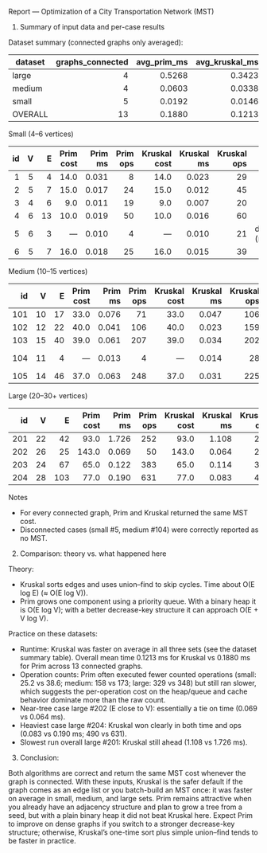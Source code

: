 Report — Optimization of a City Transportation Network (MST)

1. Summary of input data and per-case results

Dataset summary (connected graphs only averaged):

| dataset | graphs_connected | avg_prim_ms | avg_kruskal_ms | avg_prim_ops | avg_kruskal_ops | kruskal_faster | all_equal_cost |
| ------- | ---------------: | ----------: | -------------: | -----------: | --------------: | -------------: | -------------: |
| large   |                4 |      0.5268 |         0.3423 |        329.0 |           348.0 |           true |           true |
| medium  |                4 |      0.0603 |         0.0338 |        158.0 |           173.0 |           true |          false |
| small   |                5 |      0.0192 |         0.0146 |         25.2 |            38.6 |           true |          false |
| OVERALL |               13 |      0.1880 |         0.1213 |        159.5 |           175.2 |           true |          false |

Small (4–6 vertices)

| id |  V |  E | Prim cost | Prim ms | Prim ops | Kruskal cost | Kruskal ms | Kruskal ops | note                  |
| -: | -: | -: | --------: | ------: | -------: | -----------: | ---------: | ----------: | --------------------- |
|  1 |  5 |  4 |      14.0 |   0.031 |        8 |         14.0 |      0.023 |          29 |                       |
|  2 |  5 |  7 |      15.0 |   0.017 |       24 |         15.0 |      0.012 |          45 |                       |
|  3 |  4 |  6 |       9.0 |   0.011 |       19 |          9.0 |      0.007 |          20 |                       |
|  4 |  6 | 13 |      10.0 |   0.019 |       50 |         10.0 |      0.016 |          60 |                       |
|  5 |  6 |  3 |         — |   0.010 |        4 |            — |      0.010 |          21 | disconnected (no MST) |
|  6 |  5 |  7 |      16.0 |   0.018 |       25 |         16.0 |      0.015 |          39 |                       |

Medium (10–15 vertices)

|  id |  V |  E | Prim cost | Prim ms | Prim ops | Kruskal cost | Kruskal ms | Kruskal ops | note                  |
| --: | -: | -: | --------: | ------: | -------: | -----------: | ---------: | ----------: | --------------------- |
| 101 | 10 | 17 |      33.0 |   0.076 |       71 |         33.0 |      0.047 |         106 |                       |
| 102 | 12 | 22 |      40.0 |   0.041 |      106 |         40.0 |      0.023 |         159 |                       |
| 103 | 15 | 40 |      39.0 |   0.061 |      207 |         39.0 |      0.034 |         202 |                       |
| 104 | 11 |  4 |         — |   0.013 |        4 |            — |      0.014 |          28 | disconnected (no MST) |
| 105 | 14 | 46 |      37.0 |   0.063 |      248 |         37.0 |      0.031 |         225 |                       |

Large (20–30+ vertices)

|  id |  V |   E | Prim cost | Prim ms | Prim ops | Kruskal cost | Kruskal ms | Kruskal ops |
| --: | -: | --: | --------: | ------: | -------: | -----------: | ---------: | ----------: |
| 201 | 22 |  42 |      93.0 |   1.726 |      252 |         93.0 |      1.108 |         286 |
| 202 | 26 |  25 |     143.0 |   0.069 |       50 |        143.0 |      0.064 |         245 |
| 203 | 24 |  67 |      65.0 |   0.122 |      383 |         65.0 |      0.114 |         371 |
| 204 | 28 | 103 |      77.0 |   0.190 |      631 |         77.0 |      0.083 |         490 |

Notes

* For every connected graph, Prim and Kruskal returned the same MST cost.
* Disconnected cases (small #5, medium #104) were correctly reported as no MST.

2. Comparison: theory vs. what happened here

Theory:

* Kruskal sorts edges and uses union–find to skip cycles. Time about O(E log E) (≈ O(E log V)).
* Prim grows one component using a priority queue. With a binary heap it is O(E log V); with a better decrease-key structure it can approach O(E + V log V).

Practice on these datasets:

* Runtime: Kruskal was faster on average in all three sets (see the dataset summary table). Overall mean time 0.1213 ms for Kruskal vs 0.1880 ms for Prim across 13 connected graphs.
* Operation counts: Prim often executed fewer counted operations (small: 25.2 vs 38.6; medium: 158 vs 173; large: 329 vs 348) but still ran slower, which suggests the per-operation cost on the heap/queue and cache behavior dominate more than the raw count.
* Near-tree case large #202 (E close to V): essentially a tie on time (0.069 vs 0.064 ms).
* Heaviest case large #204: Kruskal won clearly in both time and ops (0.083 vs 0.190 ms; 490 vs 631).
* Slowest run overall large #201: Kruskal still ahead (1.108 vs 1.726 ms).

3. Conclusion:

Both algorithms are correct and return the same MST cost whenever the graph is connected. With these inputs, Kruskal is the safer default if the graph comes as an edge list or you batch-build an MST once: it was faster on average in small, medium, and large sets. Prim remains attractive when you already have an adjacency structure and plan to grow a tree from a seed, but with a plain binary heap it did not beat Kruskal here. Expect Prim to improve on dense graphs if you switch to a stronger decrease-key structure; otherwise, Kruskal’s one-time sort plus simple union–find tends to be faster in practice.
